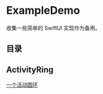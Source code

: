 #  ExampleDemo

收集一些简单的 SwiftUI 实现作为备用。

## 目录



## ActivityRing

[一个活动圆环](./ExampleDemo/ActivityRings)



